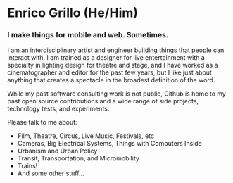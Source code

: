 # Enrico Grillo (He/Him)
### I make things for mobile and web. Sometimes.

I am an interdisciplinary artist and engineer building things that people can interact with. I am trained as a designer for live entertainment with a specialty in lighting design for theatre and stage, and I have worked as a cinematographer and editor for the past few years, but I like just about anything that creates a spectacle in the broadest definition of the word.

While my past software consulting work is not public, Github is home to my past open source contributions and a wide range of side projects, technology tests, and experiments.

Please talk to me about:
 - Film, Theatre, Circus, Live Music, Festivals, etc
 - Cameras, Big Electrical Systems, Things with Computers Inside
 - Urbanism and Urban Policy
 - Transit, Transportation, and Micromobility
 - Trains!
 - And some other stuff…

<!--
**redbassett/redbassett** is a ✨ _special_ ✨ repository because its `README.md` (this file) appears on your GitHub profile.

Here are some ideas to get you started:

- 🔭 I’m currently working on ...
- 🌱 I’m currently learning ...
- 👯 I’m looking to collaborate on ...
- 🤔 I’m looking for help with ...
- 💬 Ask me about ...
- 📫 How to reach me: ...
- 😄 Pronouns: ...
- ⚡ Fun fact: ...
-->
